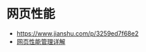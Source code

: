 # 网页性能

- https://www.jianshu.com/p/3259ed7f68e2
- [网页性能管理详解](http://www.ruanyifeng.com/blog/2015/09/web-page-performance-in-depth.html)
